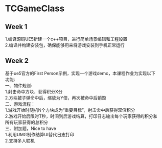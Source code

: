 # TCGameClass
## Week 1
1.编译源码UE5新建一个c++项目，进行简单场景编辑和工程设置  
2.编译并构建安装包，确保能够用来将游戏安装到手机正常运行  
## Week 2
基于ue5官方的First Person示例，实现一个游戏demo，本课程作业为实现以下功能:  
一、物件规则:  
1.射击命中方块，获得积分X分  
2.方块被子弹命中后，缩放为Y倍，再次被命中后销毁  
二、游戏流程：  
1.游戏开始时随机N个方块成为“重要目标”，射击命中后获得双倍积分  
2.游戏开始后限时T秒，时间到后游戏结算，打印日志输出每个玩家获得的积分和所有玩家获得的总积分  
三、附加题，Nice to have  
1.利用UMG制作结算UI替代日志打印  
2.支持多人联机  
